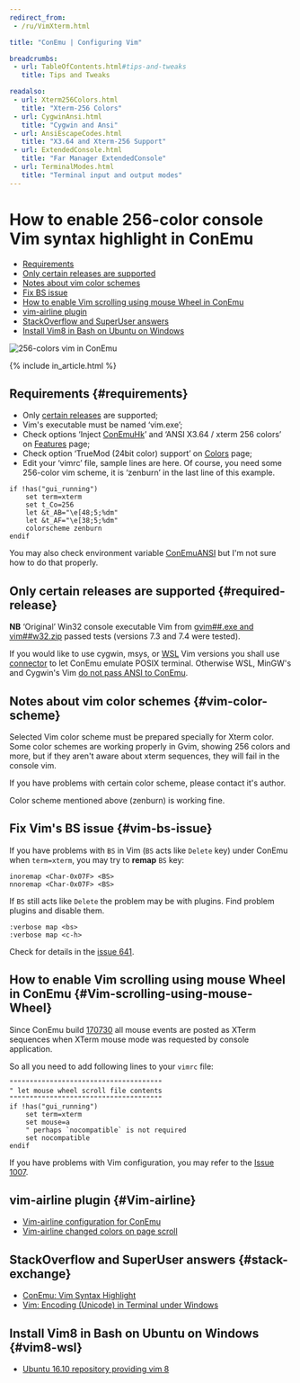 ```yaml
---
redirect_from:
 - /ru/VimXterm.html

title: "ConEmu | Configuring Vim"

breadcrumbs:
 - url: TableOfContents.html#tips-and-tweaks
   title: Tips and Tweaks

readalso:
 - url: Xterm256Colors.html
   title: "Xterm-256 Colors"
 - url: CygwinAnsi.html
   title: "Cygwin and Ansi"
 - url: AnsiEscapeCodes.html
   title: "X3.64 and Xterm-256 Support"
 - url: ExtendedConsole.html
   title: "Far Manager ExtendedConsole"
 - url: TerminalModes.html
   title: "Terminal input and output modes"
---
```


# How to enable 256-color console Vim syntax highlight in ConEmu

* [Requirements](#requirements)
* [Only certain releases are supported](#required-release)
* [Notes about vim color schemes](#vim-color-scheme)
* [Fix BS issue](#vim-bs-issue)
* [How to enable Vim scrolling using mouse Wheel in ConEmu](#Vim-scrolling-using-mouse-Wheel)
* [vim-airline plugin](#Vim-airline)
* [StackOverflow and SuperUser answers](#stack-exchange)
* [Install Vim8 in Bash on Ubuntu on Windows](#vim8-wsl)

![256-colors vim in ConEmu](/img/ConEmuVimXterm.png)

{% include in_article.html %}


## Requirements   {#requirements}

* Only [certain releases](#required-release) are supported;
* Vim's executable must be named ‘vim.exe’;
* Check options ‘Inject [ConEmuHk](ConEmuHk.html)’ and ‘ANSI X3.64 / xterm 256 colors’
  on [Features](SettingsFeatures.html) page;
* Check option ‘TrueMod (24bit color) support’ on [Colors](SettingsColors.html) page;
* Edit your ‘vimrc’ file, sample lines are here. Of course, you need some 256-color vim scheme,
  it is ‘zenburn’ in the last line of this example.

~~~
if !has("gui_running")
    set term=xterm
    set t_Co=256
    let &t_AB="\e[48;5;%dm"
    let &t_AF="\e[38;5;%dm"
    colorscheme zenburn
endif
~~~

You may also check environment variable [ConEmuANSI](ConEmuEnvironment.html)
but I'm not sure how to do that properly.



## Only certain releases are supported   {#required-release}

**NB** ‘Original’ Win32 console executable Vim from
[gvim##.exe and vim##w32.zip](http://www.vim.org/download.php#pc)
passed tests (versions 7.3 and 7.4 were tested).

If you would like to use cygwin, msys, or [WSL](BashOnWindows.html) Vim versions
you shall use [connector](CygwinMsysConnector.html) to let ConEmu emulate POSIX terminal.
Otherwise WSL, MinGW's and Cygwin's Vim [do not pass ANSI to ConEmu](CygwinAnsi.html).



## Notes about vim color schemes   {#vim-color-scheme}

Selected Vim color scheme must be prepared specially for Xterm color.
Some color schemes are working properly in Gvim, showing 256 colors and more,
but if they aren't aware about xterm sequences, they will fail in the console vim.

If you have problems with certain color scheme, please contact it's author.

Color scheme mentioned above (zenburn) is working fine.



## Fix Vim's BS issue  {#vim-bs-issue}

If you have problems with `BS` in Vim (`BS` acts like `Delete` key)
under ConEmu when `term=xterm`, you may try to **remap** `BS` key:

~~~
inoremap <Char-0x07F> <BS>
nnoremap <Char-0x07F> <BS>
~~~

If `BS` still acts like `Delete` the problem may be with plugins.
Find problem plugins and disable them.

~~~
:verbose map <bs>
:verbose map <c-h>
~~~

Check for details in the [issue 641](https://github.com/Maximus5/ConEmu/issues/641).



## How to enable Vim scrolling using mouse Wheel in ConEmu   {#Vim-scrolling-using-mouse-Wheel}

Since ConEmu build [170730](/blog/2017/07/30/Build-170730.html) all mouse events
are posted as XTerm sequences when XTerm mouse mode was requested by console application.

So all you need to add following lines to your `vimrc` file:

~~~
""""""""""""""""""""""""""""""""""""""
" let mouse wheel scroll file contents
""""""""""""""""""""""""""""""""""""""
if !has("gui_running")
    set term=xterm
    set mouse=a
    " perhaps `nocompatible` is not required
    set nocompatible
endif
~~~

If you have problems with Vim configuration, you may refer to the
[Issue 1007](https://github.com/Maximus5/ConEmu/issues/1007#issuecomment-271166152).


## vim-airline plugin   {#Vim-airline}

* [Vim-airline configuration for ConEmu](https://github.com/bling/vim-airline/issues/513)
* [Vim-airline changed colors on page scroll](https://github.com/bling/vim-airline/issues/857)


## StackOverflow and SuperUser answers   {#stack-exchange}

* [ConEmu: Vim Syntax Highlight](http://stackoverflow.com/a/14434531/1405560)
* [Vim: Encoding (Unicode) in Terminal under Windows](http://stackoverflow.com/a/25073399/1405560)


## Install Vim8 in Bash on Ubuntu on Windows  {#vim8-wsl}

* [Ubuntu 16.10 repository providing vim 8](https://askubuntu.com/a/875006)
